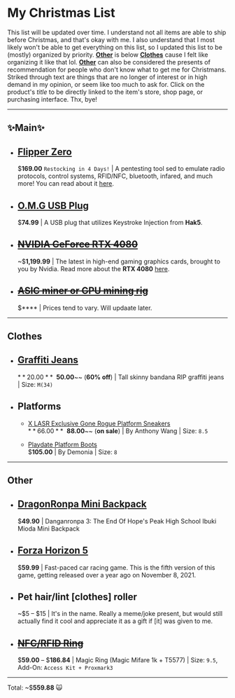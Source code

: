 # My Christmas List
This list will be updated over time. I understand not all items are able to ship before Christmas, and that's okay with me. I also understand that I most likely won't be able to get everything on this list, so I updated this list to be (mostly) organized by priority. [**Other**](https://github.com/PND3v/Xmas22#other) is below [**Clothes**](https://github.com/PND3v/Xmas22#clothes) cause I felt like organizing it like that lol. [**Other**](https://github.com/PND3v/Xmas22#other) can also be considered the presents of recommendation for people who don't know what to get me for Christmans. Striked through text are things that are no longer of interest or in high demand in my opinion, or seem like too much to ask for. Click on the product's *title* to be directly linked to the item's store, shop page, or purchasing interface. Thx, bye!

-----
## ✨Main✨
- ## [Flipper Zero](https://shop.flipperzero.one/)
  $**169.00** `Restocking in 4 Days!` | A pentesting tool sed to emulate radio protocols, control systems, RFID/NFC, bluetooth, infared, and much more! You can read about it [here](https://flipperzero.one/).

- ## [O.M.G USB Plug](https://shop.hak5.org/products/omg-plug)
  $**74.99** | A USB plug that utilizes Keystroke Injection from **Hak5**. 

- ## ~~[NVIDIA GeForce RTX 4080](https://store.nvidia.com/en-us/geforce/store/?page=1&limit=9&locale=en-us&gpu=RTX%204080&category=GPU,DESKTOP)~~
  ~$**1,199.99** | The latest in high-end gaming graphics cards, brought to you by Nvidia. Read more about the **RTX 4080** [here](https://www.nvidia.com/en-us/geforce/graphics-cards/40-series/rtx-4080/).

- ## ~~[ASIC miner or GPU mining rig]()~~
  $**** | Prices tend to vary. Will updaate later.

-----

## Clothes
- ## [Graffiti Jeans](https://www.boohooman.com/us/tall-skinny-bandana-rip-graffiti-jeans/BMM01178-105-269.html)
  $**20.00** ~~$**50.00**~~ (**60% off**) | Tall skinny bandana RIP graffiti jeans | Size: `M(34)`
  
- ## Platforms
  - [X LASR Exclusive Gone Rogue Platform Sneakers](https://lastylerush.com/products/anthony-wang-x-lasr-exclusive-gone-rogue-studded-platform-wedge-sneakers-mangosteen-black) \
  $**66.00** ~~$**88.00**~~ (**on sale**) | By Anthony Wang | Size: `8.5`

  - [Playdate Platform Boots](https://lastylerush.com/products/demonia-playdate-platform-boots-ash57-bpvl-ashes-57-ashes57-baby-pink) \
    $**105.00** | By Demonia | Size: `8`

-----

## Other
- ## [DragonRonpa Mini Backpack](https://www.hottopic.com/product/danganronpa-3-the-end-of-hopes-peak-high-school-ibuki-mioda-mini-backpack/16915684.html)
  $**49.90** | Danganronpa 3: The End Of Hope's Peak High School Ibuki Mioda Mini Backpack

- ## [Forza Horizon 5](https://store.steampowered.com/app/1551360/Forza_Horizon_5/)
  $**59.99** | Fast-paced car racing game. This is the fifth version of this game, getting released over a year ago on November 8, 2021.


- ## Pet hair/lint [clothes] roller
  ~$5 – $15 | It's in the name. Really a meme/joke present, but would still actually find it cool and appreciate it as a gift if [it] was given to me.
  
- ## ~~[NFC/RFID Ring](https://dangerousthings.com/product/magic-ring/)~~
  $**59.00** – $**186.84** | Magic Ring (Magic Mifare 1k + T5577) | Size: `9.5`, Add-On: `Access Kit + Proxmark3`
-----
Total: ~$**559.88** 🙀
